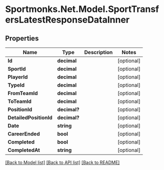 # Sportmonks.Net.Model.SportTransfersLatestResponseDataInner

## Properties

Name | Type | Description | Notes
------------ | ------------- | ------------- | -------------
**Id** | **decimal** |  | [optional] 
**SportId** | **decimal** |  | [optional] 
**PlayerId** | **decimal** |  | [optional] 
**TypeId** | **decimal** |  | [optional] 
**FromTeamId** | **decimal** |  | [optional] 
**ToTeamId** | **decimal** |  | [optional] 
**PositionId** | **decimal?** |  | [optional] 
**DetailedPositionId** | **decimal?** |  | [optional] 
**Date** | **string** |  | [optional] 
**CareerEnded** | **bool** |  | [optional] 
**Completed** | **bool** |  | [optional] 
**CompletedAt** | **string** |  | [optional] 

[[Back to Model list]](../README.md#documentation-for-models) [[Back to API list]](../README.md#documentation-for-api-endpoints) [[Back to README]](../README.md)

